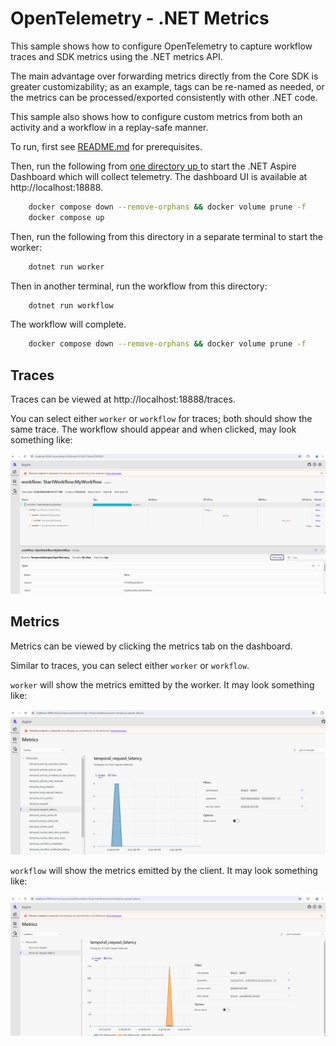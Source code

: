 # OpenTelemetry - .NET Metrics

This sample shows how to configure OpenTelemetry to capture workflow traces and SDK metrics using the .NET metrics API.

The main advantage over forwarding metrics directly from the Core SDK is greater customizability; as an example, tags can be re-named as needed, or the metrics can be processed/exported consistently with other .NET code.

This sample also shows how to configure custom metrics from both an activity and a workflow in a replay-safe manner.

To run, first see [README.md](../../../README.md) for prerequisites.

Then, run the following from [one directory up ](../docker-compose.yaml) to start the .NET Aspire Dashboard which will collect telemetry. The dashboard UI is available at http://localhost:18888.

```bash
    docker compose down --remove-orphans && docker volume prune -f
    docker compose up
```
Then, run the following from this directory in a separate terminal to start the worker:

```bash
    dotnet run worker
```

Then in another terminal, run the workflow from this directory:

```bash
    dotnet run workflow
```



The workflow will complete.



```bash
    docker compose down --remove-orphans && docker volume prune -f
```


## Traces

Traces can be viewed at http://localhost:18888/traces.

You can select either `worker` or `workflow` for traces; both should show the same trace. The workflow should appear and when clicked, may look something like:

![Tracing Screenshot](tracing-screenshot.png)

## Metrics

Metrics can be viewed by clicking the metrics tab on the dashboard.

Similar to traces, you can select either `worker` or `workflow`.

`worker` will show the metrics emitted by the worker. It may look something like:

![Worker Metrics Screenshot](worker-metrics-screenshot.png)

`workflow` will show the metrics emitted by the client. It may look something like:

![Client Metrics Screenshot](client-metrics-screenshot.png)
